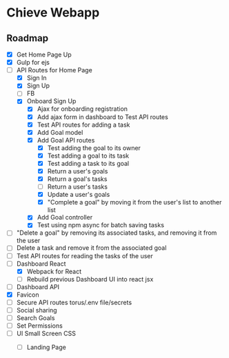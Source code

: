 # Chieve Webapp


## Roadmap
- [x] Get Home Page Up
- [x] Gulp for ejs
- [ ] API Routes for Home Page
	- [x] Sign In
	- [x] Sign Up
	- [ ] FB
	- [x] Onboard Sign Up
		- [x] Ajax for onboarding registration
		- [x] Add ajax form in dashboard to Test API routes
		- [x] Test API routes for adding a task
		- [x] Add Goal model
		- [x] Add Goal API routes
			- [x] Test adding the goal to its owner
			- [x] Test adding a goal to its task
			- [x] Test adding a task to its goal
			- [x] Return a user's goals
			- [x] Return a goal's tasks
			- [ ] Return a user's tasks
			- [x] Update a user's goals
			- [x] "Complete a goal" by moving it from the user's list 
				  to another list
		- [x] Add Goal controller
		- [x] Test using npm async for batch saving tasks
- [ ] "Delete a goal" by removing its associated tasks, and 
	  removing it from the user
- [ ] Delete a task and remove it from the associated goal
- [ ] Test API routes for reading the tasks of the user
- [ ] Dashboard React
	- [X] Webpack for React
	- [ ] Rebuild previous Dashboard UI into react jsx
- [ ] Dashboard API
- [x] Favicon
- [ ] Secure API routes torus/.env file/secrets
- [ ] Social sharing
- [ ] Search Goals
- [ ] Set Permissions
- [ ] UI Small Screen CSS
	- [ ] Landing Page

